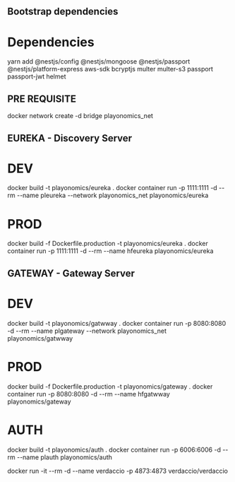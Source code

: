 ## Bootstrap dependencies

# Dependencies

yarn add @nestjs/config @nestjs/mongoose @nestjs/passport @nestjs/platform-express aws-sdk bcryptjs multer multer-s3 passport passport-jwt helmet

## PRE REQUISITE

docker network create -d bridge playonomics_net

## EUREKA - Discovery Server

# DEV

docker build -t playonomics/eureka .
docker container run -p 1111:1111 -d --rm --name pleureka --network playonomics_net playonomics/eureka

# PROD

docker build -f Dockerfile.production -t playonomics/eureka .
docker container run -p 1111:1111 -d --rm --name hfeureka playonomics/eureka

## GATEWAY - Gateway Server

# DEV

docker build -t playonomics/gatwway .
docker container run -p 8080:8080 -d --rm --name plgateway --network playonomics_net playonomics/gatwway

# PROD

docker build -f Dockerfile.production -t playonomics/gateway .
docker container run -p 8080:8080 -d --rm --name hfgatwway playonomics/gateway

# AUTH

docker build -t playonomics/auth .
docker container run -p 6006:6006 -d --rm --name plauth playonomics/auth

docker run -it --rm -d --name verdaccio -p 4873:4873 verdaccio/verdaccio
